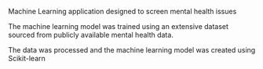 Machine Learning application designed to screen mental health issues

The machine learning model was trained using an extensive dataset sourced from publicly available mental health data.

The data was processed and the machine learning model was created using Scikit-learn
